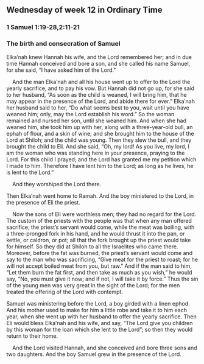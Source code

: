 ## Wednesday of week 12 in Ordinary Time

### 1 Samuel 1:19-28,2:11-21

### The birth and consecration of Samuel

Elkaʹnah knew Hannah his wife, and the Lord remembered her; and in due time Hannah conceived and bore a son, and she called his name Samuel, for she said, “I have asked him of the Lord.”

    And the man Elkaʹnah and all his house went up to offer to the Lord the yearly sacrifice, and to pay his vow. But Hannah did not go up, for she said to her husband, “As soon as the child is weaned, I will bring him, that he may appear in the presence of the Lord, and abide there for ever.” Elkaʹnah her husband said to her, “Do what seems best to you, wait until you have weaned him; only, may the Lord establish his word.” So the woman remained and nursed her son, until she weaned him. And when she had weaned him, she took him up with her, along with a three-year-old bull, an ephah of flour, and a skin of wine; and she brought him to the house of the Lord at Shiloh; and the child was young. Then they slew the bull, and they brought the child to Eli. And she said, “Oh, my lord! As you live, my lord, I am the woman who was standing here in your presence, praying to the Lord. For this child I prayed; and the Lord has granted me my petition which I made to him. Therefore I have lent him to the Lord; as long as he lives, he is lent to the Lord.”

    And they worshiped the Lord there.

Then Elkaʹnah went home to Ramah. And the boy ministered to the Lord, in the presence of Eli the priest.

    Now the sons of Eli were worthless men; they had no regard for the Lord. The custom of the priests with the people was that when any man offered sacrifice, the priest’s servant would come, while the meat was boiling, with a three-pronged fork in his hand, and he would thrust it into the pan, or kettle, or caldron, or pot; all that the fork brought up the priest would take for himself. So they did at Shiloh to all the Israelites who came there. Moreover, before the fat was burned, the priest’s servant would come and say to the man who was sacrificing, “Give meat for the priest to roast; for he will not accept boiled meat from you, but raw.” And if the man said to him, “Let them burn the fat first, and then take as much as you wish,” he would say, “No, you must give it now; and if not, I will take it by force.” Thus the sin of the young men was very great in the sight of the Lord; for the men treated the offering of the Lord with contempt.

Samuel was ministering before the Lord, a boy girded with a linen ephod. And his mother used to make for him a little robe and take it to him each year, when she went up with her husband to offer the yearly sacrifice. Then Eli would bless Elkaʹnah and his wife, and say, “The Lord give you children by this woman for the loan which she lent to the Lord”; so then they would return to their home.

    And the Lord visited Hannah, and she conceived and bore three sons and two daughters. And the boy Samuel grew in the presence of the Lord.